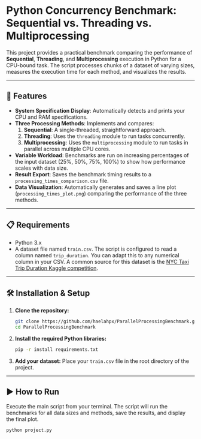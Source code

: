 # Python Concurrency Benchmark: Sequential vs. Threading vs. Multiprocessing

This project provides a practical benchmark comparing the performance of **Sequential**, **Threading**, and **Multiprocessing** execution in Python for a CPU-bound task. The script processes chunks of a dataset of varying sizes, measures the execution time for each method, and visualizes the results.

***

## 🚀 Features

-   **System Specification Display**: Automatically detects and prints your CPU and RAM specifications.
-   **Three Processing Methods**: Implements and compares:
    1.  **Sequential**: A single-threaded, straightforward approach.
    2.  **Threading**: Uses the `threading` module to run tasks concurrently.
    3.  **Multiprocessing**: Uses the `multiprocessing` module to run tasks in parallel across multiple CPU cores.
-   **Variable Workload**: Benchmarks are run on increasing percentages of the input dataset (25%, 50%, 75%, 100%) to show how performance scales with data size.
-   **Result Export**: Saves the benchmark timing results to a `processing_times_comparison.csv` file.
-   **Data Visualization**: Automatically generates and saves a line plot (`processing_times_plot.png`) comparing the performance of the three methods.

***

## 📋 Requirements

-   Python 3.x
-   A dataset file named `train.csv`. The script is configured to read a column named `trip_duration`. You can adapt this to any numerical column in your CSV. A common source for this dataset is the [NYC Taxi Trip Duration Kaggle competition](https://www.kaggle.com/c/nyc-taxi-trip-duration/data).

***

## 🛠️ Installation & Setup

1.  **Clone the repository:**
    ```bash
    git clone https://github.com/haelahpx/ParallelProcessingBenchmark.git
    cd ParallelProcessingBenchmark
    ```

2.  **Install the required Python libraries:**
    ```bash
    pip -r install requirements.txt
    ```

3.  **Add your dataset:**
    Place your `train.csv` file in the root directory of the project.

***

## ▶️ How to Run

Execute the main script from your terminal. The script will run the benchmarks for all data sizes and methods, save the results, and display the final plot.

```bash
python project.py
